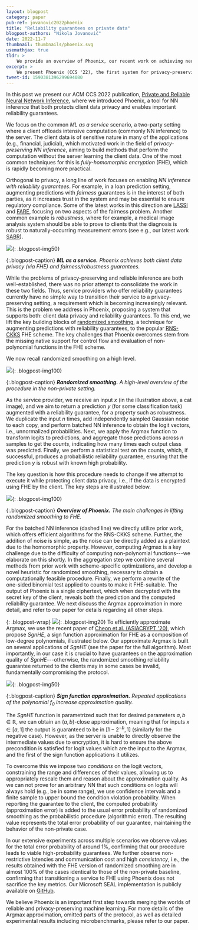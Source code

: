 ```yaml
---
layout: blogpost
category: paper
pub-ref: jovanovic2022phoenix
title: "Reliability guarantees on private data"
blogpost-authors: "Nikola Jovanović"
date: 2022-11-7
thumbnail: thumbnails/phoenix.svg
usemathjax: true
tldr: >
    We provide an overview of Phoenix, our recent work on achieving neural network inference with reliability guarantees such as robustness or fairness, while simultaneously protecting client data privacy through fully-homomorphic encryption. To produce guarantees we leverage the technique of randomized smoothing, lifting its key algorithmic building blocks to the encrypted setting.
excerpt: >
    We present Phoenix (CCS '22), the first system for privacy-preserving neural network inference with robustness and fairness guarantees.
tweet-id: 1590381396299694080
---
```

In this post we present our ACM CCS 2022 publication, [Private and Reliable Neural Network Inference](https://www.sri.inf.ethz.ch/publications/jovanovic2022phoenix), where we introduced Phoenix, a tool for NN inference that both protects client data privacy and enables important reliability guarantees.

We focus on the common _ML as a service_ scenario, a two-party setting where a client offloads intensive computation (commonly NN inference) to the server.
The client data is of sensitive nature in many of the applications (e.g., financial, judicial), which motivated work in the field of _privacy-preserving NN inference_, aiming to build methods that perform the computation without the server learning the client data. 
One of the most common techniques for this is  _fully-homomorphic encryption_ (FHE), which is rapidly becoming more practical.
 
Orthogonal to privacy, a long line of work focuses on enabling _NN inference with reliability guarantees_.
For example, in a loan prediction setting, augmenting predictions with _fairness_ guarantees is in the interest of both parties, as it increases trust in the system and may be essential to ensure regulatory compliance.
Some of the latest works in this direction are [LASSI](https://www.sri.inf.ethz.ch/publications/peychev2022latent) and [FARE](https://www.sri.inf.ethz.ch/publications/jovanovic2022fare), focusing on two aspects of the fairness problem.
Another common example is _robustness_, where for example, a medical image analysis system should be able to prove to clients that the diagnosis is robust to naturally-occurring measurement errors (see e.g., our latest work [SABR](https://openreview.net/forum?id=7oFuxtJtUMH)). 

![](/assets/blog/phoenix/mlaas.png){: .blogpost-img50}

{:.blogpost-caption}
***ML as a service.** Phoenix achieves both client data privacy (via FHE) and fairness/robustness guarantees.*

While the problems of privacy-preserving and reliable inference are both well-established, there was no prior attempt to consolidate the work in these two fields.
Thus, service providers who offer reliability guarantees currently have no simple way to transition their service to a privacy-preserving setting, a requirement which is becoming increasingly relevant. 
This is the problem we address in Phoenix, proposing a system that supports both: client data privacy and reliability guarantees.
To this end, we lift the key building blocks of [randomized smoothing](https://arxiv.org/abs/1902.02918), a technique for augmenting predictions with reliability guarantees, to the popular [RNS-CKKS](https://eprint.iacr.org/2016/421.pdf) FHE scheme.
The key challenges that Phoenix overcomes stem from the missing native support for control flow and evaluation of non-polynomial functions in the FHE scheme.

We now recall randomized smoothing on a high level.

![](/assets/blog/phoenix/smoothing.png){: .blogpost-img100}

{:.blogpost-caption}
***Randomized smoothing.** A high-level overview of the procedure in the non-private setting.*

As the service provider, we receive an input $x$ (in the illustration above, a cat image), and we aim to return a prediction $y$ (for some classification task) augmented with a reliability guarantee, for a property such as robustness.
We duplicate the input $n$ times, add independently sampled Gaussian noise to each copy, and perform batched NN inference to obtain the logit vectors, i.e., unnormalized probabilities.
Next, we apply the Argmax function to transform logits to predictions, and aggregate those predictions across $n$ samples to get the _counts_, indicating how many times each output class was predicted.
Finally, we perform a statistical test on the counts, which, if successful, produces a probabilistic reliability guarantee, ensuring that the prediction $y$ is robust with known high probability.

The key question is how this procedure needs to change if we attempt to execute it while protecting client data privacy, i.e., if the data is encrypted using FHE by the client.
The key steps are illustrated below.

![](/assets/blog/phoenix/phoenix.png){: .blogpost-img100}

{:.blogpost-caption}
***Overview of Phoenix.** The main challenges in lifting randomized smoothing to FHE.*

For the batched NN inference (dashed line) we directly utilize prior work, which offers efficient algorithms for the RNS-CKKS scheme. 
Further, the addition of noise is simple, as the noise can be directly added as a plaintext due to the homomorphic property.
However, computing Argmax is a key challenge due to the difficulty of computing non-polynomial functions---we elaborate on this shortly.
In the aggregation step we combine several methods from prior work with scheme-specific optimizations, and develop a novel heuristic for randomized smoothing, necessary to obtain a computationally feasible procedure.
Finally, we perform a rewrite of the one-sided binomial test applied to counts to make it FHE-suitable.
The output of Phoenix is a single ciphertext, which when decrypted with the secret key of the client, reveals both the prediction and the computed reliability guarantee.
We next discuss the Argmax approximation in more detail, and refer to our paper for details regarding all other steps.

{: .blogpost-wrap}
![](/assets/blog/phoenix/argmax.png){: .blogpost-img20}
<span>
To efficiently approximate Argmax, we use the recent paper of [Cheon et al. (ASIACRYPT '20)](https://eprint.iacr.org/2019/1234), which propose _SgnHE_, a sign function approximation for FHE as a composition of low-degree polynomials, illustrated below.
Our approximate Argmax is built on several applications of _SgnHE_ (see the paper for the full algorithm).
Most importantly, in our case it is crucial to have guarantees on the approximation quality of _SgnHE_---otherwise, the randomized smoothing reliability guarantee returned to the clients may in some cases be invalid, fundamentally compromising the protocol.
<span>

![](/assets/blog/phoenix/sgn.png){: .blogpost-img50}

{:.blogpost-caption}
***Sign function approximation.** Repeated applications of the polynomial $f_0$ increase approximation quality.*

The _SgnHE_ function is parametrized such that for desired parameters $a,b \in \mathbb{R}$, we can obtain an $(a,b)$-close approximation, meaning that for inputs $x \in [a, 1]$ the output is guaranteed to be in $[1 - 2^{-b}, 1]$ (similarly for the negative case). 
However, as the server is unable to directly observe the intermediate values due to encryption, it is hard to ensure the above precondition is satisfied for logit values which are the input to the Argmax, and the first of the sign function applications it utilizes.

To overcome this we impose two _conditions_ on the logit vectors, constraining the range and differences of their values, allowing us to appropriately rescale them and reason about the approximation quality.
As we can not prove for an arbitrary NN that such conditions on logits will always hold (e.g., be in some range), we use confidence intervals and a finite sample to upper bound the condition violation probability. 
When reporting the guarantee to the client, the computed probability (approximation error) is added to the usual error probability of randomized smoothing as the probabilistic procedure (algorithmic error).
The resulting value represents the total error probability of our guarantee, maintaining the behavior of the non-private case.

In our extensive experiments across multiple scenarios we observe values for the total error probability of around 1%, confirming that our procedure leads to viable high-probability guarantees.
We further observe non-restrictive latencies and communication cost and high _consistency_, i.e., the results obtained with the FHE version of randomized smoothing are in almost 100% of the cases identical to those of the non-private baseline, confirming that transitioning a service to FHE using Phoenix does not sacrifice the key metrics.
Our Microsoft SEAL implementation is publicly available on [GitHub](https://github.com/eth-sri/phoenix).

We believe Phoenix is an important first step towards merging the worlds of reliable and privacy-preserving machine learning.
For more details of the Argmax approximation, omitted parts of the protocol, as well as detailed experimental results including microbenchmarks, please refer to our paper.